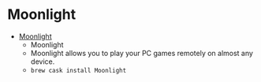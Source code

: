 # Moonlight
- [Moonlight](https://moonlight-stream.org/)
  -  Moonlight
  - Moonlight allows you to play your PC games remotely on almost any device.
  - `brew cask install Moonlight`
